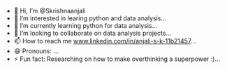 - 👋 Hi, I’m @Skrishnaanjali
- 👀 I’m interested in learing python and data analysis...
- 🌱 I’m currently learning python for data analysis...
- 💞️ I’m looking to collaborate on data analysis projects...
- 📫 How to reach me www.linkedin.com/in/anjali-s-k-11b21457...
- 😄 Pronouns: ...
- ⚡ Fun fact: Researching on how to make overthinking a superpower :)...

<!---
Skrishnaanjali/Skrishnaanjali is a ✨ special ✨ repository because its `README.md` (this file) appears on your GitHub profile.
You can click the Preview link to take a look at your changes.
--->
